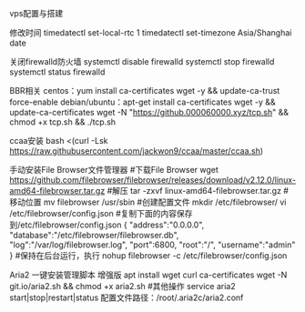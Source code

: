 vps配置与搭建


修改时间
timedatectl set-local-rtc 1
timedatectl set-timezone Asia/Shanghai
date


关闭firewalld防火墙
systemctl disable firewalld
systemctl stop firewalld
systemctl status firewalld


BBR相关
centos：yum install ca-certificates wget -y && update-ca-trust force-enable
debian/ubuntu：apt-get install ca-certificates wget -y && update-ca-certificates
wget -N "https://github.000060000.xyz/tcp.sh" && chmod +x tcp.sh && ./tcp.sh


ccaa安装
bash <(curl -Lsk https://raw.githubusercontent.com/jackwon9/ccaa/master/ccaa.sh)


手动安装File Browser文件管理器
#下载File Browser
wget https://github.com/filebrowser/filebrowser/releases/download/v2.12.0/linux-amd64-filebrowser.tar.gz
#解压
tar -zxvf linux-amd64-filebrowser.tar.gz
#移动位置
mv filebrowser /usr/sbin
#创建配置文件
mkdir /etc/filebrowser/
vi /etc/filebrowser/config.json
#复制下面的内容保存到/etc/filebrowser/config.json
{
    "address":"0.0.0.0",
    "database":"/etc/filebrowser/filebrowser.db",
    "log":"/var/log/filebrowser.log",
    "port":6800,
    "root":"/",
    "username":"admin"
}
#保持在后台运行，执行
nohup filebrowser -c /etc/filebrowser/config.json


Aria2 一键安装管理脚本 增强版
apt install wget curl ca-certificates
wget -N git.io/aria2.sh && chmod +x aria2.sh
#其他操作
service aria2 start|stop|restart|status
配置文件路径：/root/.aria2c/aria2.conf
